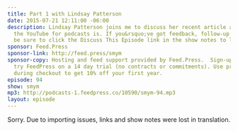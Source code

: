 ```yaml
---
title: Part 1 with Lindsay Patterson
date: 2015-07-21 12:11:00 -06:00
description: Lindsay Patterson joins me to discuss her recent article asking where
  the YouTube for podcasts is. If you&rsquo;ve got feedback, follow-up or questions
  be sure to click the Discuss This Episode link in the show notes to leave a comment.
sponsor: Feed.Press
sponsor-link: http://feed.press/smym
sponsor-copy: Hosting and feed support provided by Feed.Press.  Sign-up today and
  try FeedPress on a 14 day trial (no contracts or commitments). Use promo code "smym"
  during checkout to get 10% off your first year.
episode: 94
show: smym
mp3: http://podcasts-1.feedpress.co/10590/smym-94.mp3
layout: episode
---
```


Sorry. Due to importing issues, links and show notes were lost in translation.
